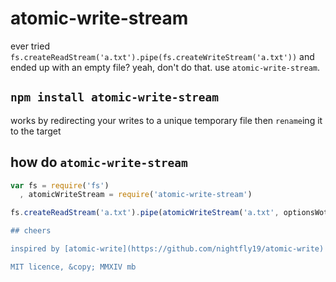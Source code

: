 # atomic-write-stream

ever tried `fs.createReadStream('a.txt').pipe(fs.createWriteStream('a.txt'))` and ended up with an empty file? yeah, don't do that. use `atomic-write-stream`.

## `npm install atomic-write-stream`

works by redirecting your writes to a unique temporary file then `rename`ing it to the target

## how do `atomic-write-stream`

```javascript
var fs = require('fs')
  , atomicWriteStream = require('atomic-write-stream')

fs.createReadStream('a.txt').pipe(atomicWriteStream('a.txt', optionsWotGetPassedToFs))```

## cheers

inspired by [atomic-write](https://github.com/nightfly19/atomic-write) except streaming because what is this 2011?

MIT licence, &copy; MMXIV mb
